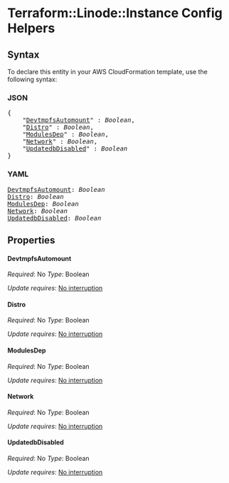 # Terraform::Linode::Instance Config Helpers

## Syntax

To declare this entity in your AWS CloudFormation template, use the following syntax:

### JSON

<pre>
{
    "<a href="#devtmpfsautomount" title="DevtmpfsAutomount">DevtmpfsAutomount</a>" : <i>Boolean</i>,
    "<a href="#distro" title="Distro">Distro</a>" : <i>Boolean</i>,
    "<a href="#modulesdep" title="ModulesDep">ModulesDep</a>" : <i>Boolean</i>,
    "<a href="#network" title="Network">Network</a>" : <i>Boolean</i>,
    "<a href="#updatedbdisabled" title="UpdatedbDisabled">UpdatedbDisabled</a>" : <i>Boolean</i>
}
</pre>

### YAML

<pre>
<a href="#devtmpfsautomount" title="DevtmpfsAutomount">DevtmpfsAutomount</a>: <i>Boolean</i>
<a href="#distro" title="Distro">Distro</a>: <i>Boolean</i>
<a href="#modulesdep" title="ModulesDep">ModulesDep</a>: <i>Boolean</i>
<a href="#network" title="Network">Network</a>: <i>Boolean</i>
<a href="#updatedbdisabled" title="UpdatedbDisabled">UpdatedbDisabled</a>: <i>Boolean</i>
</pre>

## Properties

#### DevtmpfsAutomount

_Required_: No
_Type_: Boolean

_Update requires_: [No interruption](https://docs.aws.amazon.com/AWSCloudFormation/latest/UserGuide/using-cfn-updating-stacks-update-behaviors.html#update-no-interrupt)

#### Distro

_Required_: No
_Type_: Boolean

_Update requires_: [No interruption](https://docs.aws.amazon.com/AWSCloudFormation/latest/UserGuide/using-cfn-updating-stacks-update-behaviors.html#update-no-interrupt)

#### ModulesDep

_Required_: No
_Type_: Boolean

_Update requires_: [No interruption](https://docs.aws.amazon.com/AWSCloudFormation/latest/UserGuide/using-cfn-updating-stacks-update-behaviors.html#update-no-interrupt)

#### Network

_Required_: No
_Type_: Boolean

_Update requires_: [No interruption](https://docs.aws.amazon.com/AWSCloudFormation/latest/UserGuide/using-cfn-updating-stacks-update-behaviors.html#update-no-interrupt)

#### UpdatedbDisabled

_Required_: No
_Type_: Boolean

_Update requires_: [No interruption](https://docs.aws.amazon.com/AWSCloudFormation/latest/UserGuide/using-cfn-updating-stacks-update-behaviors.html#update-no-interrupt)


